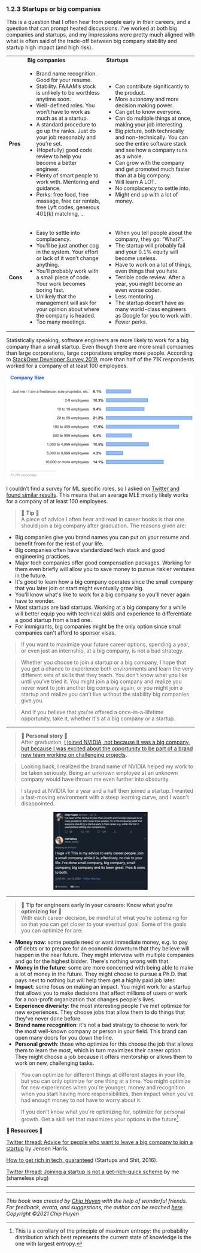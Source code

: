 ### 1.2.3 Startups or big companies

This is a question that I often hear from people early in their careers, and a question that can prompt heated discussions. I’ve worked at both big companies and startups, and my impressions were pretty much aligned with what is often said of the trade-off between big company stability and startup high impact (and high risk).


<table>
  <tr>
   <td>
   </td>
   <td><strong>Big companies</strong>
   </td>
   <td><strong>Startups</strong>
   </td>
  </tr>
  <tr>
   <td><strong>Pros</strong>
   </td>
   <td>
<ul>

<li>Brand name recognition. Good for your resume.

<li>Stability. FAAAM’s stock is unlikely to be worthless anytime soon.

<li>Well-defined roles. You won’t have to work as much as at a startup.

<li>A standard procedure to go up the ranks. Just do your job reasonably and you’re set.

<li>(Hopefully) good code review to help you become a better engineer.

<li>Plenty of smart people to work with. Mentoring and guidance.

<li>Perks: free food, free massage, free car rentals, free Lyft codes, generous 401(k) matching, ...
</li>
</ul>
   </td>
   <td>
<ul>

<li>Can contribute significantly to the product.

<li>More autonomy and more decision making power.

<li>Can get to know everyone.

<li>Can do multiple things at once, making your job interesting.

<li>Big picture, both technically and non-technically. You can see the entire software stack and see how a company runs as a whole.

<li>Can grow with the company and get promoted much faster than at a big company.

<li>Will learn A LOT.

<li>No complacency to settle into.

<li>Might end up with a lot of money.
</li>
</ul>
   </td>
  </tr>
  <tr>
   <td><strong>Cons</strong>
   </td>
   <td>
<ul>

<li>Easy to settle into complacency.

<li>You’ll be just another cog in the system. Your effort or lack of it won’t change anything.

<li>You’ll probably work with a small piece of code. Your work becomes boring fast.

<li>Unlikely that the management will ask for your opinion about where the company is headed.

<li>Too many meetings.
</li>
</ul>
   </td>
   <td>
<ul>

<li>When you tell people about the company, they go: “What?”.

<li>The startup will probably fail and your 0.1% equity will become useless.

<li>Have to work on a lot of things, even things that you hate.

<li>Terrible code review. After a year, you might become an even worse coder.

<li>Less mentoring.

<li>The startup doesn’t have as many world-class engineers as Google for you to work with.

<li>Fewer perks.
</li>
</ul>
   </td>
  </tr>
</table>


Statistically speaking, software engineers are more likely to work for a big company than a small startup. Even though there are more small companies than large corporations, large corporations employ more people. According to [StackOver Developer Survey 2019](https://insights.stackoverflow.com/survey/2019#company-type), more than half of the 71K respondents worked for a company of at least 100 employees.


![alt_text](images/image4.png "image_tooltip")


I couldn’t find a survey for ML specific roles, so I asked on [Twitter and found similar results](https://twitter.com/chipro/status/1305627992069230592). This means that an average MLE mostly likely works for a company of at least 100 employees.


> 🌳 **Tip** 🌳<br>
A piece of advice I often hear and read in career books is that one should join a big company after graduation. The reasons given are:
- Big companies give you brand names you can put on your resume and benefit from for the rest of your life.
- Big companies often have standardized tech stack and good engineering practices.
- Major tech companies offer good compensation packages. Working for them even briefly will allow you to save money to pursue riskier ventures in the future.
- It's good to learn how a big company operates since the small company that you later join or start might eventually grow big.
- You'll know what's like to work for a big company so you'll never again have to wonder.
- Most startups are bad startups. Working at a big company for a while will better equip you with technical skills and experience to differentiate a good startup from a bad one.
- For immigrants, big companies might be the only option since small companies can't afford to sponsor visas.

> If you want to maximize your future career options, spending a year, or even just an internship, at a big company, is not a bad strategy.

> Whether you choose to join a startup or a big company, I hope that you get a chance to experience both environments and learn the very different sets of skills that they teach. You don't know what you like until you've tried it. You might join a big company and realize you never want to join another big company again, or you might join a startup and realize you can't live without the stability big companies give you. 

> And if you believe that you're offered a once-in-a-lifetime opportunity, take it, whether it's at a big company or a startup.

-----

> **👱 Personal story 👱**<br>
After graduation, [I joined NVIDIA, not because it was a big company, but because I was excited about the opportunity to be part of a brand new team working on challenging projects](https://huyenchip.com/2018/10/08/career-advice-recent-cs-graduates.html).

> Looking back, I realized the brand name of NVIDIA helped my work to be taken seriously. Being an unknown employee at an unknown company would have thrown me even further into obscurity.

> I stayed at NVIDIA for a year and a half then joined a startup. I wanted a fast-moving environment with a steep learning curve, and I wasn't disappointed.

<center>
  <img src="images/image16.png" width="50%" alt="Startup" title="image_tooltip">
</center>

-----

> 🌳 **Tip for engineers early in your careers: Know what you're optimizing for** 🌳<br>
With each career decision, be mindful of what you're optimizing for so that you can get closer to your eventual goal. Some of the goals you can optimize for are:
- **Money now**: some people need or want immediate money, e.g. to pay off debts or to prepare for an economic downturn that they believe will happen in the near future. They might interview with multiple companies and go for the highest bidder. There's nothing wrong with that.
- **Money in the future**: some are more concerned with being able to make a lot of money in the future. They might choose to pursue a Ph.D. that pays next to nothing but will help them get a highly paid job later.
- **Impact**: some focus on making an impact. You might work for a startup that allows you to make decisions that affect millions of users or work for a non-profit organization that changes people's lives.
- **Experience diversity**: the most interesting people I've met optimize for new experiences. They choose jobs that allow them to do things that they've never done before.
- **Brand name recognition**: it's not a bad strategy to choose to work for the most well-known company or person in your field. This brand can open many doors for you down the line.
- **Personal growth**: those who optimize for this choose the job that allows them to learn the most, which in turn maximizes their career option. They might choose a job because it offers mentorship or allows them to work on new, challenging tasks.

> You can optimize for different things at different stages in your life, but you can only optimize for one thing at a time. You might optimize for new experiences when you're younger, money and recognition when you start having more responsibilities, then impact when you've had enough money to not have to worry about it.

> If you don't know what you're optimizing for, optimize for personal growth. Get a skill set that maximizes your options in the future[^14].


**🌊 Resources 🌊**

[Twitter thread: Advice for people who want to leave a big company to join a startup](https://twitter.com/jensenharris/status/984268938568544256) by Jensen Harris.

[How to get rich in tech, guaranteed](https://startupljackson.com/post/135800367395/how-to-get-rich-in-tech-guaranteed) (Startups and Shit, 2016).

[Twitter thread: Joining a startup is not a get-rich-quick scheme](https://twitter.com/chipro/status/1236375168726913024) by me (shameless plug)

----
[^14]:
     This is a corollary of the principle of maximum entropy: the probability distribution which best represents the current state of knowledge is the one with largest entropy.

---
*This book was created by [Chip Huyen](https://huyenchip.com) with the help of wonderful friends. For feedback, errata, and suggestions, the author can be reached [here](https://huyenchip.com/communication/). Copyright ©2021 Chip Huyen*